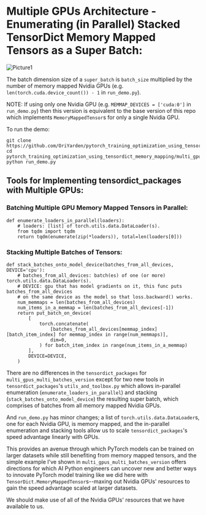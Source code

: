 # Multiple GPUs Architecture - Enumerating (in Parallel) Stacked TensorDict Memory Mapped Tensors as a Super Batch:

![Picture1](https://github.com/user-attachments/assets/fead7e40-6ade-4a6d-8b86-4f959a1eda9f)

The batch dimension size of a ````super_batch```` is ````batch_size```` multiplied by the number of memory mapped Nvidia GPUs (e.g. ````len(torch.cuda.device_count()) - 1```` in ````run_demo.py````).

NOTE: If using only one Nvidia GPU (e.g. ````MEMMAP_DEVICES = ['cuda:0']```` in ````run_demo.py````) then this version is equivalent to the base version of this repo which implements ````MemoryMappedTensor````s for only a single Nvidia GPU.


To run the demo:
````
git clone https://github.com/OriYarden/pytorch_training_optimization_using_tensordict_memory_mapping
cd pytorch_training_optimization_using_tensordict_memory_mapping/multi_gpus_multi_batches_version
python run_demo.py
````

## Tools for Implementing tensordict_packages with Multiple GPUs:
### Batching Multiple GPU Memory Mapped Tensors in Parallel:

````
def enumerate_loaders_in_parallel(loaders):
    # loaders: [list] of torch.utils.data.DataLoader(s).
    from tqdm import tqdm
    return tqdm(enumerate(zip(*loaders)), total=len(loaders[0]))
````
### Stacking Multiple Batches of Tensors:
````
def stack_batches_onto_model_device(batches_from_all_devices, DEVICE='cpu'):
    # batches_from_all_devices: batch(es) of one (or more) torch.utils.data.DataLoader(s).
    # DEVICE: gpu that has model gradients on it, this func puts batches_from_all_devices
    # on the same device as the model so that loss.backward() works.
    num_memmaps = len(batches_from_all_devices)
    num_items_in_a_memmap = len(batches_from_all_devices[-1])
    return put_batch_on_device(
        [
            torch.concatenate(
                [batches_from_all_devices[memmap_index][batch_item_index] for memmap_index in range(num_memmaps)],
                dim=0,
            ) for batch_item_index in range(num_items_in_a_memmap)
        ],
        DEVICE=DEVICE,
    )
````



There are no differences in the ````tensordict_packages```` for ````multi_gpus_multi_batches_version```` except for two new tools in
````tensordict_packages````'s ````utils_and_toolbox.py```` which allows in-parallel enumeration (````enumerate_loaders_in_parallel````) and stacking (````stack_batches_onto_model_device````) the resulting super batch, which comprises of batches from all memory mapped Nvidia GPUs.

And ````run_demo.py```` has minor changes; a list of ````torch.utils.data.DataLoader````s, one for each Nvidia GPU, is memory mapped, and the in-parallel enumeration and stacking tools allow us to scale ````tensordict_packages````'s speed advantage linearly with GPUs.

This provides an avenue through which PyTorch models can be trained on larger datasets while still benefiting from memory mapped tensors, and the simple example I've shown in ````multi_gpus_multi_batches_version```` offers directions for which AI Python engineers can uncover new and better ways to innovate PyTorch model training like we did here with ````TensorDict.MemoryMappedTensor````s--maxing out Nvidia GPUs' resources to gain the speed advantage scaled at larger datasets.

We should make use of all of the Nvidia GPUs' resources that we have available to us.






